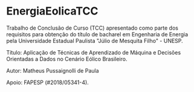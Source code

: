 # EnergiaEolicaTCC
Trabalho de Conclusão de Curso (TCC) apresentado como parte dos requisitos para obtenção do título de bacharel em Engenharia de Energia pela Universidade Estadual Paulista "Júlio de Mesquita Filho" - UNESP.

Título: Aplicação de Técnicas de Aprendizado de Máquina e Decisões Orientadas a Dados no Cenário Eólico Brasileiro.

Autor: Matheus Pussaignolli de Paula

Apoio: FAPESP (#2018/05341-4).

